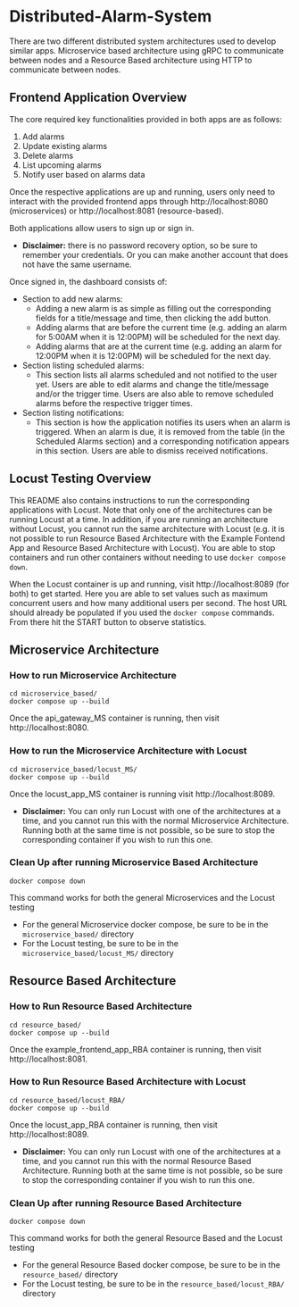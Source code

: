 # Distributed-Alarm-System

There are two different distributed system architectures used to develop similar apps.
Microservice based architecture using gRPC to communicate between nodes
and a Resource Based architecture using HTTP to communicate between nodes.

## Frontend Application Overview
The core required key functionalities provided in both apps are as follows:
1) Add alarms 
2) Update existing alarms
3) Delete alarms
4) List upcoming alarms
5) Notify user based on alarms data

Once the respective applications are up and running, users only need to interact with the provided frontend apps through http://localhost:8080 (microservices) or http://localhost:8081 (resource-based).

Both applications allow users to sign up or sign in. 
- **Disclaimer:** there is no password recovery option, so be sure to remember your credentials. Or you can make another account that does not have the same username.

Once signed in, the dashboard consists of:
* Section to add new alarms:
    * Adding a new alarm is as simple as filling out the corresponding fields for a title/message and time, then clicking the add button.
    * Adding alarms that are before the current time (e.g. adding an alarm for 5:00AM when it is 12:00PM) will be scheduled for the next day.
    * Adding alarms that are at the current time (e.g. adding an alarm for 12:00PM when it is 12:00PM) will be scheduled for the next day.
* Section listing scheduled alarms:
    * This section lists all alarms scheduled and not notified to the user yet. Users are able to edit alarms and change the title/message and/or the trigger time. Users are also able to remove scheduled alarms before the respective trigger times.
* Section listing notifications:
    * This section is how the application notifies its users when an alarm is triggered. When an alarm is due, it is removed from the table (in the Scheduled Alarms section) and a corresponding notification appears in this section. Users are able to dismiss received notifications.

## Locust Testing Overview
This README also contains instructions to run the corresponding applications with Locust. Note that only one of the architectures can be running Locust at a time. In addition, if you are running an architecture without Locust, you cannot run the same architecture with Locust (e.g. it is not possible to run Resource Based Architecture with the Example Fontend App and Resource Based Architecture with Locust). You are able to stop containers and run other containers without needing to use `docker compose down`.

When the Locust container is up and running, visit http://localhost:8089 (for both) to get started. Here you are able to set values such as maximum concurrent users and how many additional users per second. The host URL should already be populated if you used the `docker compose` commands. From there hit the START button to observe statistics.

## Microservice Architecture
### How to run Microservice Architecture
```
cd microservice_based/
docker compose up --build
```
Once the api_gateway_MS container is running, then visit http://localhost:8080.

### How to run the Microservice Architecture with Locust
```
cd microservice_based/locust_MS/
docker compose up --build
```
Once the locust_app_MS container is running visit http://localhost:8089.
* **Disclaimer:** You can only run Locust with one of the architectures at a time, and you cannot run this with the normal Microservice Architecture. Running both at the same time is not possible, so be sure to stop the corresponding container if you wish to run this one.


### Clean Up after running Microservice Based Architecture
```
docker compose down
```
This command works for both the general Microservices and the Locust testing
* For the general Microservice docker compose, be sure to be in the `microservice_based/` directory
* For the Locust testing, be sure to be in the `microservice_based/locust_MS/` directory

## Resource Based Architecture
### How to Run Resource Based Architecture
```
cd resource_based/
docker compose up --build
```
Once the example_frontend_app_RBA container is running, then visit http://localhost:8081.

### How to Run Resource Based Architecture with Locust
```
cd resource_based/locust_RBA/
docker compose up --build
```
Once the locust_app_RBA container is running, then visit http://localhost:8089.
* **Disclaimer:** You can only run Locust with one of the architectures at a time, and you cannot run this with the normal Resource Based Architecture. Running both at the same time is not possible, so be sure to stop the corresponding container if you wish to run this one.

### Clean Up after running Resource Based Architecture
```
docker compose down
```
This command works for both the general Resource Based and the Locust testing
* For the general Resource Based docker compose, be sure to be in the `resource_based/` directory
* For the Locust testing, be sure to be in the `resource_based/locust_RBA/` directory

